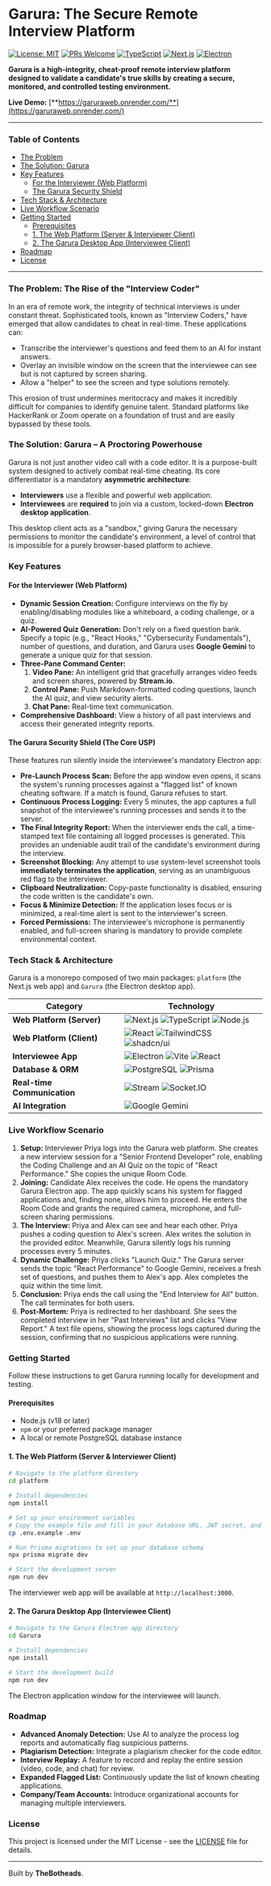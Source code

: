 
# Garura: The Secure Remote Interview Platform

<!-- TODO: Replace with a project banner image -->
<!-- ![Garura Banner](https://user-images.githubusercontent.com/path/to/your/banner.png) -->

[![License: MIT](https://img.shields.io/badge/License-MIT-blue.svg)](https://opensource.org/licenses/MIT)
[![PRs Welcome](https://img.shields.io/badge/PRs-welcome-brightgreen.svg?style=flat-square)](http://makeapullrequest.com)
[![TypeScript](https://img.shields.io/badge/--blue?logo=typescript&logoColor=white)](https://www.typescriptlang.org/)
[![Next.js](https://img.shields.io/badge/Next.js-000000?logo=nextdotjs&logoColor=white)](https://nextjs.org/)
[![Electron](https://img.shields.io/badge/Electron-47848F?logo=electron&logoColor=white)](https://www.electronjs.org/)

**Garura is a high-integrity, cheat-proof remote interview platform designed to validate a candidate's true skills by creating a secure, monitored, and controlled testing environment.**

**Live Demo:** [**https://garuraweb.onrender.com/**](https://garuraweb.onrender.com/)

---

### Table of Contents

- [The Problem](#the-problem-the-rise-of-the-interview-coder)
- [The Solution: Garura](#the-solution-garura--a-proctoring-powerhouse)
- [Key Features](#key-features)
  - [For the Interviewer (Web Platform)](#for-the-interviewer-web-platform)
  - [The Garura Security Shield](#the-garura-security-shield-the-core-usp)
- [Tech Stack & Architecture](#tech-stack--architecture)
- [Live Workflow Scenario](#live-workflow-scenario)
- [Getting Started](#getting-started)
  - [Prerequisites](#prerequisites)
  - [1. The Web Platform (Server & Interviewer Client)](#1-the-web-platform-server--interviewer-client)
  - [2. The Garura Desktop App (Interviewee Client)](#2-the-garura-desktop-app-interviewee-client)
- [Roadmap](#roadmap)
- [License](#license)

---

### The Problem: The Rise of the "Interview Coder"

In an era of remote work, the integrity of technical interviews is under constant threat. Sophisticated tools, known as "Interview Coders," have emerged that allow candidates to cheat in real-time. These applications can:

- Transcribe the interviewer's questions and feed them to an AI for instant answers.
- Overlay an invisible window on the screen that the interviewee can see but is not captured by screen sharing.
- Allow a "helper" to see the screen and type solutions remotely.

This erosion of trust undermines meritocracy and makes it incredibly difficult for companies to identify genuine talent. Standard platforms like HackerRank or Zoom operate on a foundation of trust and are easily bypassed by these tools.

### The Solution: Garura – A Proctoring Powerhouse

Garura is not just another video call with a code editor. It is a purpose-built system designed to actively combat real-time cheating. Its core differentiator is a mandatory **asymmetric architecture**:

- **Interviewers** use a flexible and powerful web application.
- **Interviewees** are **required** to join via a custom, locked-down **Electron desktop application**.

This desktop client acts as a "sandbox," giving Garura the necessary permissions to monitor the candidate's environment, a level of control that is impossible for a purely browser-based platform to achieve.

<!-- TODO: Add a screenshot or GIF of the platform in action -->
<!-- ![Screenshot](https://user-images.githubusercontent.com/path/to/your/screenshot.png) -->

### Key Features

#### For the Interviewer (Web Platform)

- **Dynamic Session Creation:** Configure interviews on the fly by enabling/disabling modules like a whiteboard, a coding challenge, or a quiz.
- **AI-Powered Quiz Generation:** Don't rely on a fixed question bank. Specify a topic (e.g., "React Hooks," "Cybersecurity Fundamentals"), number of questions, and duration, and Garura uses **Google Gemini** to generate a unique quiz for that session.
- **Three-Pane Command Center:**
    1.  **Video Pane:** An intelligent grid that gracefully arranges video feeds and screen shares, powered by **Stream.io**.
    2.  **Control Pane:** Push Markdown-formatted coding questions, launch the AI quiz, and view security alerts.
    3.  **Chat Pane:** Real-time text communication.
- **Comprehensive Dashboard:** View a history of all past interviews and access their generated integrity reports.

#### The Garura Security Shield (The Core USP)

These features run silently inside the interviewee's mandatory Electron app:

- **Pre-Launch Process Scan:** Before the app window even opens, it scans the system's running processes against a "flagged list" of known cheating software. If a match is found, Garura refuses to start.
- **Continuous Process Logging:** Every 5 minutes, the app captures a full snapshot of the interviewee's running processes and sends it to the server.
- **The Final Integrity Report:** When the interviewer ends the call, a time-stamped text file containing all logged processes is generated. This provides an undeniable audit trail of the candidate's environment during the interview.
- **Screenshot Blocking:** Any attempt to use system-level screenshot tools **immediately terminates the application**, serving as an unambiguous red flag to the interviewer.
- **Clipboard Neutralization:** Copy-paste functionality is disabled, ensuring the code written is the candidate's own.
- **Focus & Minimize Detection:** If the application loses focus or is minimized, a real-time alert is sent to the interviewer's screen.
- **Forced Permissions:** The interviewee's microphone is permanently enabled, and full-screen sharing is mandatory to provide complete environmental context.

### Tech Stack & Architecture

Garura is a monorepo composed of two main packages: `platform` (the Next.js web app) and `Garura` (the Electron desktop app).

| Category                  | Technology                                                                                                  |
| ------------------------- | ----------------------------------------------------------------------------------------------------------- |
| **Web Platform (Server)** | ![Next.js](https://img.shields.io/badge/-Next.js-000000?logo=next.js) ![TypeScript](https://img.shields.io/badge/-TypeScript-3178C6?logo=typescript) ![Node.js](https://img.shields.io/badge/-Node.js-339933?logo=node.js) |
| **Web Platform (Client)** | ![React](https://img.shields.io/badge/-React-61DAFB?logo=react) ![TailwindCSS](https://img.shields.io/badge/-TailwindCSS-06B6D4?logo=tailwindcss) ![shadcn/ui](https://img.shields.io/badge/-shadcn/ui-000000)      |
| **Interviewee App**       | ![Electron](https://img.shields.io/badge/-Electron-47848F?logo=electron) ![Vite](https://img.shields.io/badge/-Vite-646CFF?logo=vite) ![React](https://img.shields.io/badge/-React-61DAFB?logo=react)            |
| **Database & ORM**        | ![PostgreSQL](https://img.shields.io/badge/-PostgreSQL-4169E1?logo=postgresql) ![Prisma](https://img.shields.io/badge/-Prisma-2D3748?logo=prisma)                               |
| **Real-time Communication** | ![Stream](https://img.shields.io/badge/-Stream%20(Video)-FF7A00) ![Socket.IO](https://img.shields.io/badge/-Socket.IO-010101?logo=socket.io)                                 |
| **AI Integration**        | ![Google Gemini](https://img.shields.io/badge/-Google%20Gemini-8E77D8)                                      |

### Live Workflow Scenario

1.  **Setup:** Interviewer Priya logs into the Garura web platform. She creates a new interview session for a "Senior Frontend Developer" role, enabling the Coding Challenge and an AI Quiz on the topic of "React Performance." She copies the unique Room Code.
2.  **Joining:** Candidate Alex receives the code. He opens the mandatory Garura Electron app. The app quickly scans his system for flagged applications and, finding none, allows him to proceed. He enters the Room Code and grants the required camera, microphone, and full-screen sharing permissions.
3.  **The Interview:** Priya and Alex can see and hear each other. Priya pushes a coding question to Alex's screen. Alex writes the solution in the provided editor. Meanwhile, Garura silently logs his running processes every 5 minutes.
4.  **Dynamic Challenge:** Priya clicks "Launch Quiz." The Garura server sends the topic "React Performance" to Google Gemini, receives a fresh set of questions, and pushes them to Alex's app. Alex completes the quiz within the time limit.
5.  **Conclusion:** Priya ends the call using the "End Interview for All" button. The call terminates for both users.
6.  **Post-Mortem:** Priya is redirected to her dashboard. She sees the completed interview in her "Past Interviews" list and clicks "View Report." A text file opens, showing the process logs captured during the session, confirming that no suspicious applications were running.

### Getting Started

Follow these instructions to get Garura running locally for development and testing.

#### Prerequisites

- Node.js (v18 or later)
- `npm` or your preferred package manager
- A local or remote PostgreSQL database instance

#### 1. The Web Platform (Server & Interviewer Client)

```bash
# Navigate to the platform directory
cd platform

# Install dependencies
npm install

# Set up your environment variables
# Copy the example file and fill in your database URL, JWT secret, and API keys
cp .env.example .env

# Run Prisma migrations to set up your database schema
npx prisma migrate dev

# Start the development server
npm run dev
```
The interviewer web app will be available at `http://localhost:3000`.

#### 2. The Garura Desktop App (Interviewee Client)

```bash
# Navigate to the Garura Electron app directory
cd Garura

# Install dependencies
npm install

# Start the development build
npm run dev
```
The Electron application window for the interviewee will launch.

### Roadmap

- **Advanced Anomaly Detection:** Use AI to analyze the process log reports and automatically flag suspicious patterns.
- **Plagiarism Detection:** Integrate a plagiarism checker for the code editor.
- **Interview Replay:** A feature to record and replay the entire session (video, code, and chat) for review.
- **Expanded Flagged List:** Continuously update the list of known cheating applications.
- **Company/Team Accounts:** Introduce organizational accounts for managing multiple interviewers.

### License

This project is licensed under the MIT License - see the [LICENSE](LICENSE) file for details.

---

Built by **TheBotheads**.
```
